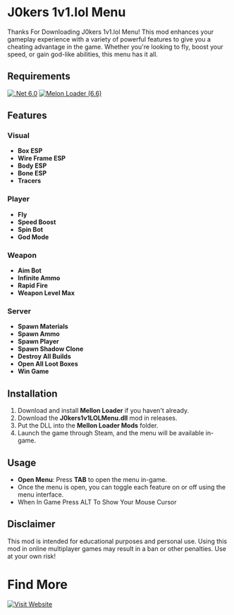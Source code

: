 # J0kers 1v1.lol Menu

Thanks For Downloading J0kers 1v1.lol Menu! This mod enhances your gameplay experience with a variety of powerful features to give you a cheating advantage in the game. Whether you're looking to fly, boost your speed, or gain god-like abilities, this menu has it all.

## Requirements

[![.Net 6.0](https://img.shields.io/badge/Visit-J0kerModZ.lol-blue?style=for-the-badge)](https://dotnet.microsoft.com/en-us/download/dotnet/thank-you/sdk-6.0.428-windows-x64-installer)
[![Melon Loader (6.6)](https://img.shields.io/badge/Visit-J0kerModZ.lol-blue?style=for-the-badge)](https://github.com/LavaGang/MelonLoader.Installer/releases/download/4.1.1/MelonLoader.Installer.exe)

## Features

### **Visual**
- **Box ESP**
- **Wire Frame ESP**
- **Body ESP**
- **Bone ESP**
- **Tracers**

### **Player**
- **Fly**
- **Speed Boost**
- **Spin Bot**
- **God Mode**

### **Weapon**
- **Aim Bot**
- **Infinite Ammo**
- **Rapid Fire**
- **Weapon Level Max**

### **Server**
- **Spawn Materials**
- **Spawn Ammo**
- **Spawn Player**
- **Spawn Shadow Clone**
- **Destroy All Builds**
- **Open All Loot Boxes**
- **Win Game**

## Installation

1. Download and install **Mellon Loader** if you haven't already.
2. Download the **J0kers1v1LOLMenu.dll** mod in releases.
3. Put the DLL into the **Mellon Loader Mods** folder.
4. Launch the game through Steam, and the menu will be available in-game.

## Usage

- **Open Menu**: Press **TAB** to open the menu in-game.
- Once the menu is open, you can toggle each feature on or off using the menu interface.
- When In Game Press ALT To Show Your Mouse Cursor

## Disclaimer

This mod is intended for educational purposes and personal use. Using this mod in online multiplayer games may result in a ban or other penalties. Use at your own risk!
# Find More
[![Visit Website](https://img.shields.io/badge/Visit-J0kerModZ.lol-blue?style=for-the-badge)](https://www.j0kermodz.lol)
